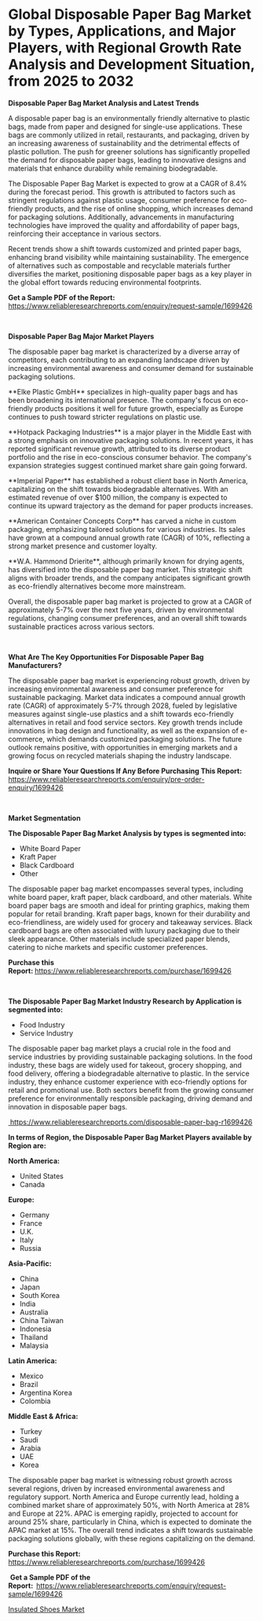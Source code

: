 <p><h1>Global Disposable Paper Bag Market by Types, Applications, and Major Players, with Regional Growth Rate Analysis and Development Situation, from 2025 to 2032</h1></p><p><strong>Disposable Paper Bag Market Analysis and Latest Trends</strong></p>
<p><p>A disposable paper bag is an environmentally friendly alternative to plastic bags, made from paper and designed for single-use applications. These bags are commonly utilized in retail, restaurants, and packaging, driven by an increasing awareness of sustainability and the detrimental effects of plastic pollution. The push for greener solutions has significantly propelled the demand for disposable paper bags, leading to innovative designs and materials that enhance durability while remaining biodegradable.</p><p>The Disposable Paper Bag Market is expected to grow at a CAGR of 8.4% during the forecast period. This growth is attributed to factors such as stringent regulations against plastic usage, consumer preference for eco-friendly products, and the rise of online shopping, which increases demand for packaging solutions. Additionally, advancements in manufacturing technologies have improved the quality and affordability of paper bags, reinforcing their acceptance in various sectors.</p><p>Recent trends show a shift towards customized and printed paper bags, enhancing brand visibility while maintaining sustainability. The emergence of alternatives such as compostable and recyclable materials further diversifies the market, positioning disposable paper bags as a key player in the global effort towards reducing environmental footprints.</p></p>
<p><strong>Get a Sample PDF of the Report:&nbsp;</strong> <a href="https://www.reliableresearchreports.com/enquiry/request-sample/1699426?utm_campaign=3386&utm_medium=2&utm_source=Github&utm_content=ia&utm_term=04042025&utm_id=disposable-paper-bag">https://www.reliableresearchreports.com/enquiry/request-sample/1699426</a></p>
<p>&nbsp;</p>
<p><strong>Disposable Paper Bag Major Market Players</strong></p>
<p><p>The disposable paper bag market is characterized by a diverse array of competitors, each contributing to an expanding landscape driven by increasing environmental awareness and consumer demand for sustainable packaging solutions.</p><p>**Elke Plastic GmbH** specializes in high-quality paper bags and has been broadening its international presence. The company's focus on eco-friendly products positions it well for future growth, especially as Europe continues to push toward stricter regulations on plastic use.</p><p>**Hotpack Packaging Industries** is a major player in the Middle East with a strong emphasis on innovative packaging solutions. In recent years, it has reported significant revenue growth, attributed to its diverse product portfolio and the rise in eco-conscious consumer behavior. The company's expansion strategies suggest continued market share gain going forward.</p><p>**Imperial Paper** has established a robust client base in North America, capitalizing on the shift towards biodegradable alternatives. With an estimated revenue of over $100 million, the company is expected to continue its upward trajectory as the demand for paper products increases.</p><p>**American Container Concepts Corp** has carved a niche in custom packaging, emphasizing tailored solutions for various industries. Its sales have grown at a compound annual growth rate (CAGR) of 10%, reflecting a strong market presence and customer loyalty.</p><p>**W.A. Hammond Drierite**, although primarily known for drying agents, has diversified into the disposable paper bag market. This strategic shift aligns with broader trends, and the company anticipates significant growth as eco-friendly alternatives become more mainstream.</p><p>Overall, the disposable paper bag market is projected to grow at a CAGR of approximately 5-7% over the next five years, driven by environmental regulations, changing consumer preferences, and an overall shift towards sustainable practices across various sectors.</p></p>
<p>&nbsp;</p>
<p><strong>What Are The Key Opportunities For Disposable Paper Bag Manufacturers?</strong></p>
<p><p>The disposable paper bag market is experiencing robust growth, driven by increasing environmental awareness and consumer preference for sustainable packaging. Market data indicates a compound annual growth rate (CAGR) of approximately 5-7% through 2028, fueled by legislative measures against single-use plastics and a shift towards eco-friendly alternatives in retail and food service sectors. Key growth trends include innovations in bag design and functionality, as well as the expansion of e-commerce, which demands customized packaging solutions. The future outlook remains positive, with opportunities in emerging markets and a growing focus on recycled materials shaping the industry landscape.</p></p>
<p><strong>Inquire or Share Your Questions If Any Before Purchasing This Report:</strong> <a href="https://www.reliableresearchreports.com/enquiry/pre-order-enquiry/1699426?utm_campaign=3386&utm_medium=2&utm_source=Github&utm_content=ia&utm_term=04042025&utm_id=disposable-paper-bag">https://www.reliableresearchreports.com/enquiry/pre-order-enquiry/1699426</a></p>
<p>&nbsp;</p>
<p><strong>Market Segmentation</strong></p>
<p><strong>The Disposable Paper Bag Market Analysis by types is segmented into:</strong></p>
<p><ul><li>White Board Paper</li><li>Kraft Paper</li><li>Black Cardboard</li><li>Other</li></ul></p>
<p><p>The disposable paper bag market encompasses several types, including white board paper, kraft paper, black cardboard, and other materials. White board paper bags are smooth and ideal for printing graphics, making them popular for retail branding. Kraft paper bags, known for their durability and eco-friendliness, are widely used for grocery and takeaway services. Black cardboard bags are often associated with luxury packaging due to their sleek appearance. Other materials include specialized paper blends, catering to niche markets and specific customer preferences.</p></p>
<p><strong>Purchase this Report:&nbsp;</strong><a href="https://www.reliableresearchreports.com/purchase/1699426?utm_campaign=3386&utm_medium=2&utm_source=Github&utm_content=ia&utm_term=04042025&utm_id=disposable-paper-bag">https://www.reliableresearchreports.com/purchase/1699426</a></p>
<p>&nbsp;</p>
<p><strong>The Disposable Paper Bag Market Industry Research by Application is segmented into:</strong></p>
<p><ul><li>Food Industry</li><li>Service Industry</li></ul></p>
<p><p>The disposable paper bag market plays a crucial role in the food and service industries by providing sustainable packaging solutions. In the food industry, these bags are widely used for takeout, grocery shopping, and food delivery, offering a biodegradable alternative to plastic. In the service industry, they enhance customer experience with eco-friendly options for retail and promotional use. Both sectors benefit from the growing consumer preference for environmentally responsible packaging, driving demand and innovation in disposable paper bags.</p></p>
<p><a href="https://www.reliableresearchreports.com/disposable-paper-bag-r1699426?utm_campaign=3386&utm_medium=2&utm_source=Github&utm_content=ia&utm_term=04042025&utm_id=disposable-paper-bag">&nbsp;https://www.reliableresearchreports.com/disposable-paper-bag-r1699426</a></p>
<p><strong>In terms of Region, the Disposable Paper Bag Market Players available by Region are:</strong></p>
<p>
    <p> <strong> North America: </strong>
        <ul>
            <li>United States</li>
            <li>Canada</li>
        </ul>
        </p> 
    <p> <strong> Europe: </strong>
        <ul>
            <li>Germany</li>
            <li>France</li>
            <li>U.K.</li>
            <li>Italy</li>
            <li>Russia</li>
        </ul>
        </p> 
    <p> <strong> Asia-Pacific: </strong>
        <ul>
            <li>China</li>
            <li>Japan</li>
            <li>South Korea</li>
            <li>India</li>
            <li>Australia</li>
            <li>China Taiwan</li>
            <li>Indonesia</li>
            <li>Thailand</li>
            <li>Malaysia</li>
        </ul>
        </p> 
    <p> <strong> Latin America: </strong>
        <ul>
            <li>Mexico</li>
            <li>Brazil</li>
            <li>Argentina Korea</li>
            <li>Colombia</li>
        </ul>
        </p> 
    <p> <strong> Middle East & Africa: </strong>
        <ul>
            <li>Turkey</li>
            <li>Saudi</li>
            <li>Arabia</li>
            <li>UAE</li>
            <li>Korea</li>
        </ul>
    </p>
    </p>
<p><p>The disposable paper bag market is witnessing robust growth across several regions, driven by increased environmental awareness and regulatory support. North America and Europe currently lead, holding a combined market share of approximately 50%, with North America at 28% and Europe at 22%. APAC is emerging rapidly, projected to account for around 25% share, particularly in China, which is expected to dominate the APAC market at 15%. The overall trend indicates a shift towards sustainable packaging solutions globally, with these regions capitalizing on the demand.</p></p>
<p><strong>Purchase this Report: </strong><a href="https://www.reliableresearchreports.com/purchase/1699426?utm_campaign=3386&utm_medium=2&utm_source=Github&utm_content=ia&utm_term=04042025&utm_id=disposable-paper-bag">https://www.reliableresearchreports.com/purchase/1699426</a></p>
<p>&nbsp;<strong>Get a Sample PDF of the Report:&nbsp;&nbsp;</strong><a href="https://www.reliableresearchreports.com/enquiry/request-sample/1699426?utm_campaign=3386&utm_medium=2&utm_source=Github&utm_content=ia&utm_term=04042025&utm_id=disposable-paper-bag">https://www.reliableresearchreports.com/enquiry/request-sample/1699426</a></p>
<p><strong></strong></p>
<p><p><a href="https://github.com/stickkinkel/Market-Research-Report-List-1/blob/main/insulated-shoes-market.md?utm_campaign=3386&utm_medium=2&utm_source=Github&utm_content=ia&utm_term=04042025&utm_id=disposable-paper-bag">Insulated Shoes Market</a></p></p>